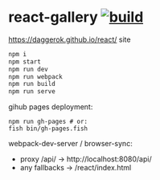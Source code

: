 # react-gallery [![build](https://travis-ci.org/daggerok/react.svg?branch=react-gallery)](https://travis-ci.org/daggerok/react)

https://daggerok.github.io/react/ site

```bash
npm i
npm start
npm run dev
npm run webpack
npm run build
npm run serve
```

gihub pages deployment:

```fish
npm run gh-pages # or:
fish bin/gh-pages.fish
```

webpack-dev-server / browser-sync:

- proxy /api/ -> http://localhost:8080/api/
- any fallbacks -> /react/index.html
